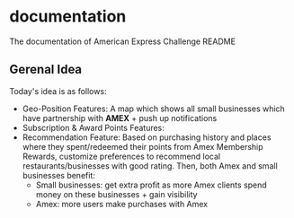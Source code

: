# documentation
The documentation of American Express Challenge README

## Gerenal Idea
Today's idea is as follows:
* Geo-Position Features: A map which shows all small businesses which have partnership with **AMEX** + push up notifications
* Subscription & Award Points Features:
* Recommendation Feature: Based on purchasing history and places where they spent/redeemed their points from Amex Membership Rewards, customize preferences to recommend local restaurants/businesses with good rating. Then, both Amex and small businesses benefit:
   - Small businesses: get extra profit as more Amex clients spend money on these businesses + gain visibility 
   - Amex: more users make purchases with Amex 



